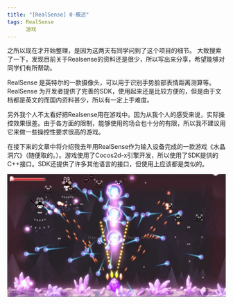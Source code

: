 ```yaml
---
title: "[RealSense] 0-概述"
tags: RealSense
      游戏
---
```


之所以现在才开始整理，是因为这两天有同学问到了这个项目的细节。
大致搜索了一下，发现目前关于Realsense的资料还是很少，所以写出来分享，希望能够对同学们有所帮助。<!--more-->

RealSense 是英特尔的一款摄像头，可以用于识别手势脸部表情距离测算等。RealSense 为开发者提供了完善的SDK，使用起来还是比较方便的，但是由于文档都是英文的而国内资料甚少，所以有一定上手难度。

另外我个人不太看好把Realsense用在游戏中。因为从我个人的感受来说，实际操控效果很差。由于各方面的限制，能够使用的场合也十分的有限，所以我不建议用它来做一些操控性要求很高的游戏。

在接下来的文章中将介绍我去年用RealSense作为输入设备完成的一款游戏《水晶洞穴》（随便取的。）。游戏使用了Cocos2d-x引擎开发，所以使用了SDK提供的C++接口。SDK还提供了许多其他语言的接口，但使用上应该都是类似的。

![Image](/assets/images/2017-02-25-RealSense0/screenshot.jpg)